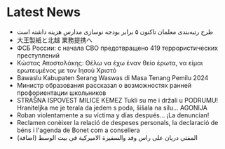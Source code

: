 # Latest News
-  طرح رتبه‌بندی معلمان تاکنون ۵ برابر بودجه نوسازی مدارس هزینه داشته است
-  大王製紙と北越 業務提携へ
-  ФСБ России: с начала СВО предотвращено 419 террористических преступлений
-  Κώστας Αποστολάκης: Θέλω να έχω έναν θείο έρωτα, να είμαι ερωτευμένος με τον Ιησού Χριστό
-  Bawaslu Kabupaten Serang Waswas di Masa Tenang Pemilu 2024
-  Министр образования рассказал о возможностях ранней профориентации школьников
-  STRAŠNA ISPOVEST MILICE KEMEZ Tukli su me i držali u PODRUMU! Hraniteljka me je terala da jedem s poda, šišala na silu... AGONIJA
-  Roban violentamente a su víctima y días después... ¡La denuncian!
-  Reclamen conèixer la relació de despeses personals, la declaració de béns i l'agenda de Bonet com a consellera
-  (اضافة) المفتي دريان على راس وفد والسفيرة الاميركية في بيت الوسط
